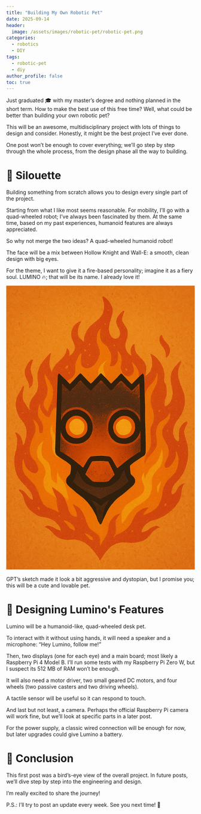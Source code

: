```yaml
---
title: "Building My Own Robotic Pet"
date: 2025-09-14
header:
  image: /assets/images/robotic-pet/robotic-pet.png
categories:
  - robotics
  - DIY
tags:
  - robotic-pet
  - diy
author_profile: false
toc: true
---
```


Just graduated :mortar_board: with my master’s degree and nothing planned in the short term. How to make the best use of this free time? Well, what could be better than building your own robotic pet?

This will be an awesome, multidisciplinary project with lots of things to design and consider. Honestly, it might be the best project I’ve ever done.

One post won’t be enough to cover everything; we’ll go step by step through the whole process, from the design phase all the way to building.

# :robot: Silouette
Building something from scratch allows you to design every single part of the project.

Starting from what I like most seems reasonable. For mobility, I’ll go with a quad-wheeled robot; I’ve always been fascinated by them. At the same time, based on my past experiences, humanoid features are always appreciated.

So why not merge the two ideas? A quad-wheeled humanoid robot!

The face will be a mix between Hollow Knight and Wall-E: a smooth, clean design with big eyes.

For the theme, I want to give it a fire-based personality; imagine it as a fiery soul. LUMINO :fire:; that will be its name. I already love it!

![lumino-starting-design](/assets/images/robotic-pet/lumino-starting-design.png)

GPT’s sketch made it look a bit aggressive and dystopian, but I promise you; this will be a cute and lovable pet.

# :mechanical_leg: Designing Lumino's Features
Lumino will be a humanoid-like, quad-wheeled desk pet.

To interact with it without using hands, it will need a speaker and a microphone: “Hey Lumino, follow me!”

Then, two displays (one for each eye) and a main board; most likely a Raspberry Pi 4 Model B. I’ll run some tests with my Raspberry Pi Zero W, but I suspect its 512 MB of RAM won’t be enough.

It will also need a motor driver, two small geared DC motors, and four wheels (two passive casters and two driving wheels).

A tactile sensor will be useful so it can respond to touch.

And last but not least, a camera. Perhaps the official Raspberry Pi camera will work fine, but we’ll look at specific parts in a later post.

For the power supply, a classic wired connection will be enough for now, but later upgrades could give Lumino a battery.


# :eyes: Conclusion
This first post was a bird’s-eye view of the overall project. In future posts, we’ll dive step by step into the engineering and design.

I’m really excited to share the journey!

P.S.: I’ll try to post an update every week. See you next time! :wave: